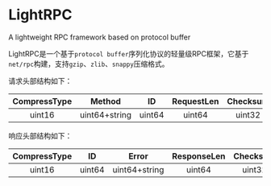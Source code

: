 # LightRPC

A lightweight RPC framework based on protocol buffer

LightRPC是一个基于`protocol buffer`序列化协议的轻量级RPC框架，它基于`net/rpc`构建，支持`gzip`、`zlib`、`snappy`压缩格式。

请求头部结构如下：

| CompressType |    Method     |   ID   | RequestLen | Checksum |
| :----------: | :-----------: | :----: | :--------: | :------: |
|    uint16    | uint64+string | uint64 |   uint64   |  uint32  |

响应头部结构如下：

| CompressType |   ID   |     Error     | ResponseLen | Checksum |
| :----------: | :----: | :-----------: | :---------: | :------: |
|    uint16    | uint64 | uint64+string |   uint64    |  uint32  |
